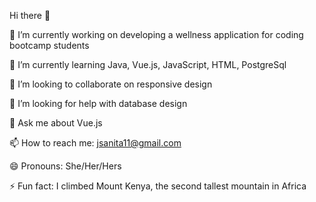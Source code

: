 Hi there 👋

🔭 I’m currently working on developing a wellness application for coding bootcamp students  

🌱 I’m currently learning Java, Vue.js, JavaScript, HTML, PostgreSql  

👯 I’m looking to collaborate on responsive design  

🤔 I’m looking for help with database design  

💬 Ask me about Vue.js  

📫 How to reach me: jsanita11@gmail.com  

😄 Pronouns: She/Her/Hers  

⚡ Fun fact: I climbed Mount Kenya, the second tallest mountain in Africa  

